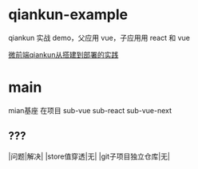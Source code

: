 <!--
 * @Author: 五道杠
-->
# qiankun-example

qiankun 实战 demo，父应用 vue，子应用用 react 和 vue

[微前端qiankun从搭建到部署的实践](https://juejin.im/post/6875462470593904653)


# main
 mian基座 在项目 sub-vue  sub-react  sub-vue-next
 

## ???
|问题|解决|
|store值穿透|无|
|git子项目独立仓库|无|